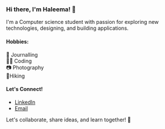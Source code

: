 ### Hi there, I'm Haleema! 👋
I'm a Computer science student with passion for exploring new technologies, designing, and building applications.

#### Hobbies:
🌺 Journalling </br>
👩‍💻 Coding  </br>
📷 Photography</br>
🌿Hiking

#### Let's Connect!
- [LinkedIn](https://www.linkedin.com/in/haleema-ahmed-h22/)
- [Email](mailto:hhnimra@gmail.com)
  
Let's collaborate, share ideas, and learn together! 🚀
